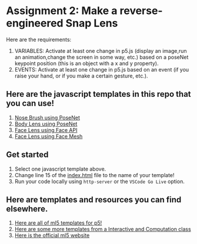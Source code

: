 # Assignment 2: Make a reverse-engineered Snap Lens

Here are the requirements: 

1. VARIABLES: Activate at least one change in p5.js (display an image,run an animation,change the screen in some way, etc.) based on a poseNet keypoint position (this is an object with a x and y property).
2. EVENTS: Activate at least one change in p5.js based on an event (if you raise your hand, or if you make a certain gesture, etc.). 

## Here are the javascript templates in this repo that you can use!

1. [Nose Brush using PoseNet](./script_nosebrush.js)
2. [Body Lens using PoseNet](./script_posenet.js)
3. [Face Lens using Face API](./script_faceapi.js)
4. [Face Lens using Face Mesh](./script_facemesh.js)


## Get started

1. Select one javascript template above. 
2. Change line 15 of the [index.html](index.html) file to the name of your template!
4. Run your code locally using `http-server` or the `VSCode Go Live` option.

## Here are templates and resources you can find elsewhere.
1. [Here are all of ml5 templates for p5!](https://editor.p5js.org/ml5/sketches)
2. [Here are some more templates from a Interactive and Computation class](http://cmuems.com/2018/60212f/deliverables/5-due-10-12/templates/)
3. [Here is the official ml5 website](https://ml5js.org/)
